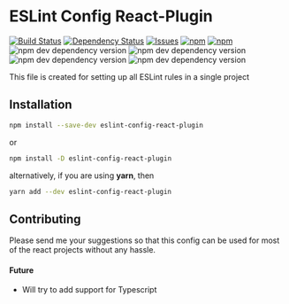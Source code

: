 # ESLint Config React-Plugin

[![Build Status](https://travis-ci.com/sdc224/eslint-config-react-redux.svg?branch=master)](https://travis-ci.com/sdc224/eslint-config-react-plugin)
[![Dependency Status](https://img.shields.io/david/electron-react-boilerplate/eslint-config-erb.svg?label=dependencies)](https://david-dm.org/sdc224/eslint-config-react-plugin.svg)
[![Issues](https://img.shields.io/github/issues/sdc224/eslint-config-react-plugin)](https://github.com/sdc224/eslint-config-react-plugin/issues)
[![npm](https://img.shields.io/npm/v/eslint-config-react-plugin?label=npm)](https://www.npmjs.com/package/eslint-config-react-plugin)
[![npm](https://img.shields.io/npm/dm/eslint-config-react-plugin)](https://www.npmjs.com/package/eslint-config-react-plugin)
![npm dev dependency version](https://img.shields.io/npm/dependency-version/eslint-config-react-plugin/dev/eslint?label=eslint)
![npm dev dependency version](https://img.shields.io/npm/dependency-version/eslint-config-react-plugin/dev/eslint-config-airbnb)
![npm dev dependency version](https://img.shields.io/npm/dependency-version/eslint-config-react-plugin/dev/eslint-config-prettier)
![npm dev dependency version](https://img.shields.io/npm/dependency-version/eslint-config-react-plugin/dev/eslint-plugin-prettier)

This file is created for setting up all ESLint rules in a single project

## Installation

```bash
npm install --save-dev eslint-config-react-plugin
```

or

```bash
npm install -D eslint-config-react-plugin
```

alternatively, if you are using **yarn**, then

```bash
yarn add --dev eslint-config-react-plugin
```

## Contributing

Please send me your suggestions so that this config can be used for most of the react projects without any hassle.

#### Future

-   Will try to add support for Typescript
